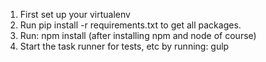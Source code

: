 1. First set up your virtualenv
2. Run pip install -r requirements.txt to get all packages.
3. Run: npm install (after installing npm and node of course)
4. Start the task runner for tests, etc by running: gulp

